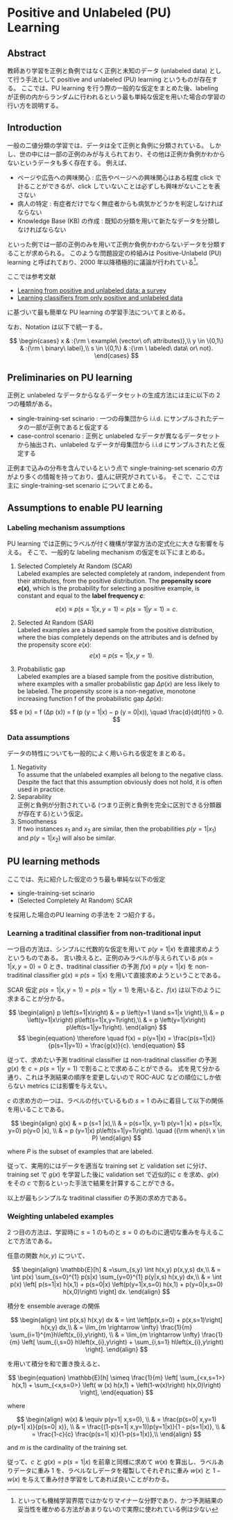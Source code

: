 # Positive and Unlabeled (PU) Learning

## Abstract

教師あり学習を正例と負例ではなく正例と未知のデータ (unlabeled data) として行う手法として positive and unlabeled (PU) learning というものが存在する。
ここでは、PU learning を行う際の一般的な仮定をまとめた後、labeling が正例の内からランダムに行われるという最も単純な仮定を用いた場合の学習の行い方を説明する。

## Introduction

一般の二値分類の学習では、データは全て正例と負例に分類されている。
しかし、世の中には一部の正例のみが与えられており、その他は正例か負例かわからないというデータも多く存在する。
例えば、

- ページや広告への興味関心 : 広告やページへの興味関心はある程度 click で計ることができるが、click していないことは必ずしも興味がないことを表さない
- 病人の特定 : 有症者だけでなく無症者からも病気かどうかを判定しなければならない
- Knowledge Base (KB) の作成 : 既知の分類を用いて新たなデータを分類しなければならない

といった例では一部の正例のみを用いて正例か負例かわからないデータを分類することが求められる。
このような問題設定の枠組みは Positive-Unlabeld (PU) learning と呼ばれており、2000 年以降積極的に議論が行われている[^1]。

ここでは参考文献

- [Learning from positive and unlabeled data: a survey](https://paperpile.com/app/p/1c3c03e4-b516-033e-87f9-9ff071d33711)
- [Learning classifiers from only positive and unlabeled data](https://paperpile.com/app/p/a19eb2e0-21c3-0343-bfd7-8b4f5ae0053f)

に基づいて最も簡単な PU learning の学習手法についてまとめる。

なお、Notation は以下で統一する。

$$
\begin{cases}
    x & :{\rm \ example\ (vector\ of\ attributes)},\\
    y \in \{0,1\} & :{\rm \ binary\ label},\\
    s \in \{0,1\} & :{\rm \ labeled\ data\ or\ not}.
\end{cases}
$$

## Preliminaries on PU learning

正例と unlabeled なデータからなるデータセットの生成方法には主に以下の 2 つの種類がある。

- single-training-set scinario : 一つの母集団から i.i.d. にサンプルされたデータの一部が正例であると仮定する
- case-control scenario : 正例と unlabeled なデータが異なるデータセットから抽出され、unlabeled なデータが母集団から i.i.d にサンプルされたと仮定する  

正例まで込みの分布を含んでいるという点で single-training-set scenario の方がより多くの情報を持っており、盛んに研究がされている。
そこで、ここでは主に single-training-set scenario についてまとめる。


## Assumptions to enable PU learning

### Labeling mechanism assumptions

PU learning では正例にラベルが付く機構が学習方法の定式化に大きな影響を与える。
そこで、一般的な labeling mechanism の仮定を以下にまとめる。

1. Selected Completely At Random (SCAR)  
    Labeled examples are selected completely at random, independent from their attributes, from the positive distribution. The **propensity score $e \left( x \right)$**, which is the probability for selecting a positive example, is constant and equal to the **label frequency $c$**:

$$
e(x) \equiv p \left( s=1|x,y=1 \right) = p \left(s=1|y=1\right) = c.
$$

2. Selected At Random (SAR)  
    Labeled examples are a biased sample from the positive distribution, where the bias completely depends on the attributes and is defned by the propensity score $e(x)$:  
$$
e(x) \equiv p(s = 1|x,y = 1).
$$

3. Probabilistic gap  
    Labeled examples are a biased sample from the positive distribution, where examples with a smaller probabilistic gap $\Delta p(x)$ are less likely to be labeled. The propensity score is a non-negative, monotone increasing function f of the probabilistic gap $\Delta p (x)$:  

$$
e (x) = f (∆p (x)) = f (p (y = 1|x) − p (y = 0|x)), \quad \frac{d}{dt}f(t) > 0.
$$

### Data assumptions

データの特性についても一般的によく用いられる仮定をまとめる。

1. Negativity  
To assume that the unlabeled examples all belong to the negative class. Despite the fact that this assumption obviously does not hold, it is often used in practice.
2. Separability  
正例と負例が分割されている (つまり正例と負例を完全に区別できる分類器が存在する)という仮定。
3. Smootheness  
If two instances $x_1$ and $x_2$ are similar, then the probabilities $p\left(y=1|x_{1}\right)$ and $p\left(y=1|x_{2}\right)$ will also be similar.


## PU learning methods

ここでは、先に紹介した仮定のうち最も単純な以下の仮定

- single-training-set scinario
- (Selected Completely At Random) SCAR 

を採用した場合のPU learning の手法を 2 つ紹介する。

###  Learning a traditinal classifier from non-traditional input

一つ目の方法は、シンプルに代数的な仮定を用いて $p(y=1|x)$ を直接求めようというものである。
言い換えると、正例のみラベルが与えられている $p(s=1|x,y=0)=0$ とき、traditinal classifier の予測 $f(x) \equiv p(y=1|x)$ を non-traditinal classifier   $g(x) \equiv p(s=1|x)$  を用いて直接求めようということである。

SCAR 仮定 $p(s = 1|x,y = 1) = p(s = 1|y = 1)$ を用いると、$f(x)$ は以下のように求まることが分かる。

$$
\begin{align}
    p \left(s=1|x\right) 
    & = p \left(y=1 \land s=1|x \right),\\
    & = p \left(y=1|x\right) p\left(s=1|x,y=1\right),\\
    & = p \left(y=1|x\right) p\left(s=1|y=1\right).
\end{align}
$$
$$
\begin{equation}
    \therefore \quad 
    f(x) = p(y=1|x) = \frac{p(s=1|x)}{p(s=1|y=1)} = \frac{g(x)}{c}.
\end{equation}
$$

従って、求めたい予測 traditinal classifier は non-traditinal classifier の予測 $g(x)$ を $c = p(s=1|y=1)$ で割ることで求めることができる。
式を見て分かる通り、これは予測結果の順序を変更しないので ROC-AUC などの順位にしか依らない metrics には影響を与えない。

$c$ の求め方の一つは、ラベルの付いているもの $s=1$ のみに着目して以下の関係を用いることである。

$$
\begin{align}
    g(x) 
    & = p (s=1 |x),\\
    & = p(s=1|x, y=1) p(y=1 |x) + p(s=1|x, y=0) p(y=0 |x), \\
    & = p (y=1|x) p\left(s=1|y=1\right). \quad ({\rm when}\ x \in P)
\end{align}
$$

where $P$ is the subset of examples that are labeled.

従って、実用的にはデータを適当な training set と validation set に分け、training set で $g(x)$ を学習した後に validation set で近似的に $c$ を求め、$g(x)$ をその $c$ で割るといった手法で結果を計算することができる。

以上が最もシンプルな traditinal classifier の予測の求め方である。

### Weighting unlabeled examples

2 つ目の方法は、学習時に $s=1$ のものと $s=0$ のものに適切な重みを与えることで方法である。

任意の関数 $h(x, y)$ について、

$$
\begin{align}
    \mathbb{E}[h] 
    & =\sum_{s,y} \int h(x,y) p(x,y,s) dx,\\
    & = \int p(x) \sum_{s=0}^{1} p(s|x) \sum_{y=0}^{1} p(y|x,s) h(x,y) dx,\\
    & = \int p(x) \left[
        p(s=1|x) h(x,1) + p(s=0|x) \left(p(y=1|x,s=0) h(x,1) + p(y=0|x,s=0) h(x,0)\right)
    \right] dx.
\end{align}
$$

積分を ensemble average の関係

$$
\begin{align}
    \int p(x,s) h(x,y) dx 
    & = \int \left[p(x,s=0) + p(x,s=1)\right] h(x,y) dx,\\
    & = \lim_{m \rightarrow \infty} \frac{1}{m} \sum_{i=1}^{m}h\left(x_{i},y\right), \\
    & = \lim_{m \rightarrow \infty} \frac{1}{m} \left[
            \sum_{i,s=0} h\left(x_{i},y\right) + \sum_{i,s=1} h\left(x_{i},y\right)
        \right].
\end{align}
$$

を用いて積分を和で置き換えると、

$$
\begin{equation}
    \mathbb{E}[h] \simeq
    \frac{1}{m} \left[
        \sum_{<x,s=1>} h(x,1) + \sum_{<x,s=0>} \left(
        w (x) h(x,1) + \left(1-w(x)\right) h(x,0)\right)
    \right],
\end{equation}
$$

where 

$$
\begin{align}
    w(x)
    & \equiv p(y=1| x,s=0), \\
    & = \frac{p(s=0| x,y=1) p(y=1| x)}{p(s=0| x)}, \\
    & = \frac{(1-p(s=1| x,y=1))p(y=1|x)}{1 - p(s=1|x)}, \\
    & = \frac{1-c}{c} \frac{p(s=1| x)}{1-p(s=1|x)},\\
\end{align}
$$

and $m$ is the cardinality of the training set.

従って、$c$ と $g(x) = p(s=1|x)$ を前章と同様に求めて $w(x)$ を算出し、ラベルありデータに重み 1 を、ラベルなしデータを複製してそれぞれに重み $w(x)$ と $1 − w(x)$ を与えて重み付き学習をしてあれば良いことがわかる。


[^1]: といっても機械学習界隈ではかなりマイナーな分野であり、かつ予測結果の妥当性を確かめる方法があまりないので実際に使われている例は少ない